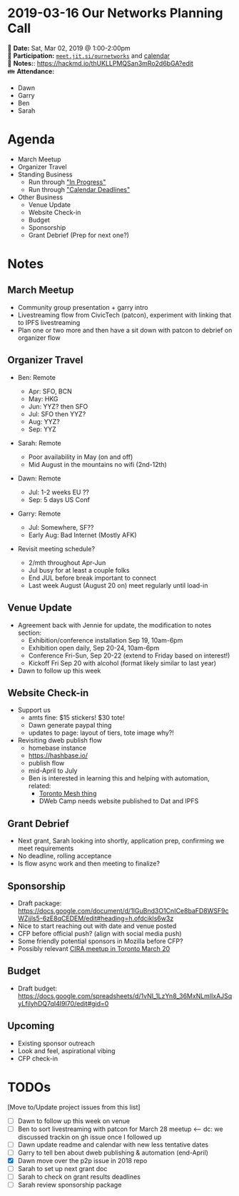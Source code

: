# 2019-03-16 Our Networks Planning Call

:date: **Date:** Sat, Mar 02, 2019 @ 1:00-2:00pm  
:raising_hand: **Participation:** [`meet.jit.si/ournetworks`](https://meet.jit.si/ournetworks) and [calendar](https://calendar.google.com/calendar/embed?src=aers7atolh0uurlfmkoki9kikg%40group.calendar.google.com&ctz=America%2FToronto)  
:notebook: **Notes:**: https://hackmd.io/thUKLLPMQSan3mRo2d6bGA?edit  
:family: **Attendance:**

- Dawn
- Garry
- Ben
- Sarah

# Agenda

- March Meetup
- Organizer Travel
- Standing Business
  - Run through ["In Progress"](https://github.com/ournetworks/2019/projects/1)
  - Run through ["Calendar Deadlines"](https://calendar.google.com/calendar/embed?src=aers7atolh0uurlfmkoki9kikg%40group.calendar.google.com&ctz=America%2FToronto)
- Other Business
  - Venue Update
  - Website Check-in
  - Budget
  - Sponsorship
  - Grant Debrief (Prep for next one?)

# Notes

## March Meetup

- Community group presentation + garry intro
- Livestreaming flow from CivicTech (patcon), experiment with linking that to IPFS livestreaming
- Plan one or two more and then have a sit down with patcon to debrief on organizer flow

## Organizer Travel

- Ben: Remote
    - Apr: SFO, BCN
    - May: HKG
    - Jun: YYZ? then SFO
    - Jul: SFO then YYZ?
    - Aug: YYZ?
    - Sep: YYZ
- Sarah: Remote
    - Poor availability in May (on and off)
    - Mid August in the mountains no wifi (2nd-12th)
- Dawn: Remote
    - Jul: 1-2 weeks EU ??
    - Sep: 5 days US Conf
- Garry: Remote
    - Jul: Somewhere, SF??
    - Early Aug: Bad Internet (Mostly AFK)

- Revisit meeting schedule?
    - 2/mth throughout Apr-Jun
    - Jul busy for at least a couple folks
    - End JUL before break important to connect
    - Last week August (August 20 on) meet regularly until load-in

## Venue Update

- Agreement back with Jennie for update, the modification to notes section:
    - Exhibition/conference installation Sep 19, 10am-6pm
    - Exhibition open daily, Sep 20-24, 10am-6pm
    - Conference Fri-Sun, Sep 20-22 (extend to Friday based on interest!)
    - Kickoff Fri Sep 20 with alcohol (format likely similar to last year)
- Dawn to follow up this week

## Website Check-in

- Support us
    - amts fine: $15 stickers! $30 tote! 
    - Dawn generate paypal thing
    - updates to page: layout of tiers, tote image why?!
- Revisiting dweb publish flow
    - homebase instance
    - https://hashbase.io/
    - publish flow
    - mid-April to July
    - Ben is interested in learning this and helping with automation, related:
        - [Toronto Mesh thing](https://github.com/tomeshnet/mesh-services/issues/1)
        - DWeb Camp needs website published to Dat and IPFS

## Grant Debrief

- Next grant, Sarah looking into shortly, application prep, confirming we meet requirements
- No deadline, rolling acceptance
- Is flow async work and then meeting to finalize?

## Sponsorship

- Draft package:
https://docs.google.com/document/d/1IGuBnd3O1CnICe8baFD8WSF9cWZjjls5-6zE8qCEDEM/edit#heading=h.ofdcikls6w3z
- Nice to start reaching out with date and venue posted
- CFP before official push? (align with social media push)
- Some friendly potential sponsors in Mozilla before CFP?
- Possibly relevant [CIRA meetup in Toronto March 20](https://cira.ca/newsroom/events/cira-meet-toronto-0)

## Budget

- Draft budget:
https://docs.google.com/spreadsheets/d/1vNI_1LzYn8_36MxNLmlIxAJSqyLfilyhDQ7qI4I9l70/edit#gid=0


## Upcoming 

- Existing sponsor outreach
- Look and feel, aspirational vibing
- CFP check-in

# TODOs

[Move to/Update project issues from this list]

- [ ] Dawn to follow up this week on venue
- [ ] Ben to sort livestreaming with patcon for March 28 meetup <-- dc: we discussed trackin on gh issue once I followed up
- [ ] Dawn update readme and calendar with new less tentative dates
- [ ] Garry to tell ben about dweb publishing & automation (end-April)
- [x] Dawn move over the p2p issue in 2018 repo
- [ ] Sarah to set up next grant doc
- [ ] Sarah to check on grant results deadlines
- [ ] Sarah review sponsorship package
